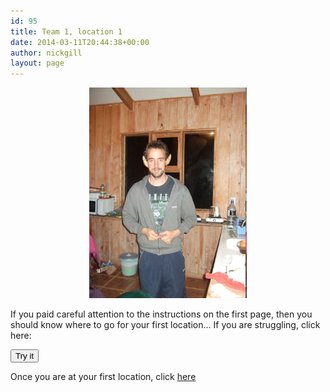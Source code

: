 ```yaml
---
id: 95
title: Team 1, location 1
date: 2014-03-11T20:44:38+00:00
author: nickgill
layout: page
---
```


<p align="center">
<img src="../sb3.JPG" width="50%" alt="legend" />
</p>
<p>
If you paid careful attention to the instructions on the first page, then you should know where to go for your first location... If you are struggling,  click here:

<button onclick="myFunction()">Try it</button>

<script>
function myFunction() {
  alert("Remember that you need to know <u>what 3 words</u> you got as answers to the puzzle.");
}
</script>
</p><p>
Once you are at your first location, click <a href = "p4">here</a>
</p>

